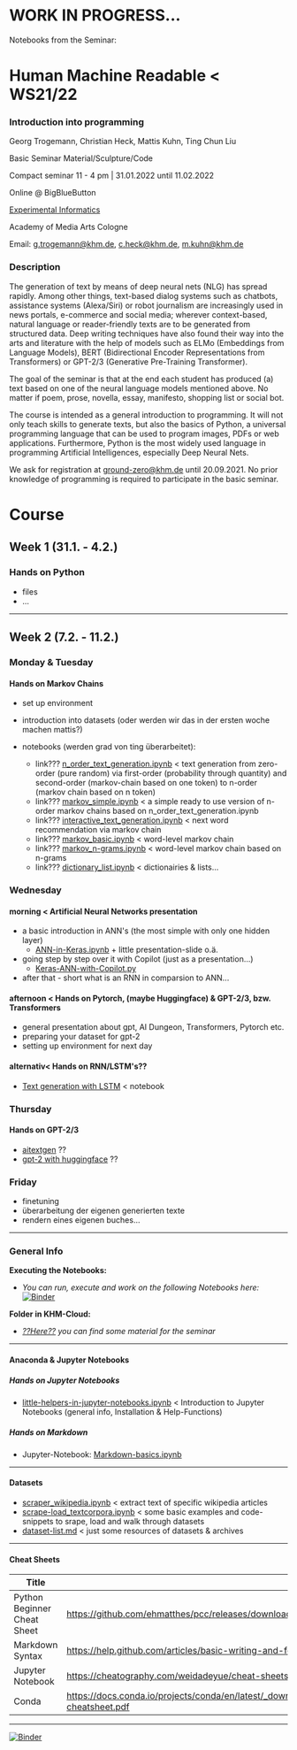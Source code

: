 # WORK IN PROGRESS...

Notebooks from the Seminar:

# Human Machine Readable < WS21/22

### Introduction into programming

Georg Trogemann, Christian Heck, Mattis Kuhn, Ting Chun Liu

Basic Seminar Material/Sculpture/Code

Compact seminar 11 - 4 pm | 31.01.2022 until 11.02.2022 

Online @ BigBlueButton

[Experimental Informatics](https://en.khm.de/exMedia_experimentelle_informatik/)

Academy of Media Arts Cologne

Email: g.trogemann@khm.de, c.heck@khm.de, m.kuhn@khm.de

### Description

The generation of text by means of deep neural nets (NLG) has spread rapidly. Among other things, text-based dialog systems such as chatbots, assistance systems (Alexa/Siri) or robot journalism are increasingly used in news portals, e-commerce and social media; wherever context-based, natural language or reader-friendly texts are to be generated from structured data. Deep writing techniques have also found their way into the arts and literature with the help of models such as ELMo (Embeddings from Language Models), BERT (Bidirectional Encoder Representations from Transformers) or GPT-2/3 (Generative Pre-Training Transformer).

The goal of the seminar is that at the end each student has produced (a) text based on one of the neural language models mentioned above. No matter if poem, prose, novella, essay, manifesto, shopping list or social bot.

The course is intended as a general introduction to programming. It will not only teach skills to generate texts, but also the basics of Python, a universal programming language that can be used to program images, PDFs or web applications. Furthermore, Python is the most widely used language in programming Artificial Intelligences, especially Deep Neural Nets.

We ask for registration at [ground-zero@khm.de](mailto:ground-zero@khm.de) until 20.09.2021. No prior knowledge of programming is required to participate in the basic seminar.

# Course

## Week 1 (31.1. - 4.2.)

### Hands on Python

* files
* ...

---

## Week 2 (7.2. - 11.2.)

### Monday & Tuesday 

#### Hands on Markov Chains

* set up environment
* introduction into datasets (oder werden wir das in der ersten woche machen mattis?)

* notebooks (werden grad von ting überarbeitet):
  * link??? [n_order_text_generation.ipynb](https://github.com/experimental-informatics/hands-on-text-generators/blob/master/n_order_text_generation.ipynb) < text generation from zero-order (pure random) via first-order (probability through quantity) and second-order (markov-chain based on one token) to n-order (markov chain based on n token)
  * link??? [markov_simple.ipynb](https://github.com/experimental-informatics/hands-on-text-generators/blob/master/markov_simple.ipynb) < a simple ready to use version of n-order markov chains based on n_order_text_generation.ipynb
  * link??? [interactive_text_generation.ipynb](https://github.com/experimental-informatics/hands-on-text-generators/blob/master/interactive_text_generation.ipynb) < next word recommendation via markov chain
  * link??? [markov_basic.ipynb](https://github.com/experimental-informatics/hands-on-text-generators/blob/master/markov_basic.ipynb) < word-level markov chain
  * link??? [markov_n-grams.ipynb](https://github.com/experimental-informatics/hands-on-text-generators/blob/master/markov_n-grams.ipynb) < word-level markov chain based on n-grams
  * link??? [dictionary_list.ipynb](https://github.com/experimental-informatics/hands-on-text-generators/blob/master/markov_n-grams.ipynb) < dictionairies & lists...


### Wednesday 

#### morning < Artificial Neural Networks presentation

* a basic introduction in ANN's (the most simple with only one hidden layer)
  * [ANN-in-Keras.ipynb]() + little presentation-slide o.ä. 
* going step by step over it with Copilot (just as a presentation...)
  * [Keras-ANN-with-Copilot.py]()
* after that - short what is an RNN in comparsion to ANN...

#### afternoon < Hands on Pytorch, (maybe Huggingface) & GPT-2/3, bzw. Transformers

* general presentation about gpt, AI Dungeon, Transformers, Pytorch etc.
* preparing your dataset for gpt-2
* setting up environment for next day

#### alternativ< Hands on RNN/LSTM's??

* [Text generation with LSTM]() < notebook

### Thursday

#### Hands on GPT-2/3

* [aitextgen]() ??
* [gpt-2 with huggingface]() ??

### Friday

* finetuning 
* überarbeitung der eigenen generierten texte 
* rendern eines eigenen buches...



---

### General Info 

**Executing the Notebooks:**

- *You can run, execute and work on the following Notebooks here:* [![Binder](https://mybinder.org/badge_logo.svg)](https://mybinder.org/v2/gh/experimental-informatics/how-to-make-human-machine-readable/HEAD)

**Folder in KHM-Cloud:**

- *[??Here??](https://wolke.khm.de/LINK?) you can find some material for the seminar*

---

#### Anaconda & Jupyter Notebooks

##### Hands on Jupyter Notebooks

* [little-helpers-in-jupyter-notebooks.ipynb](https://github.com/experimental-informatics/hands-on-python/blob/master/little-helpers-in-jupyter-notebooks.ipynb) < Introduction to Jupyter Notebooks (general info, Installation & Help-Functions)

##### Hands on **Markdown**

* Jupyter-Notebook: [Markdown-basics.ipynb](https://github.com/experimental-informatics/hands-on-python/blob/master/Markdown-basics.ipynb)

---

#### Datasets

* [scraper_wikipedia.ipynb](https://github.com/experimental-informatics/hands-on-text-generators/blob/master/scraper_wikipedia.ipynb) < extract text of specific wikipedia articles
* [scrape-load_textcorpora.ipynb](https://github.com/experimental-informatics/hands-on-text-generators/blob/master/scrape-load_textcorpora.ipynb) < some basic examples and code-snippets to srape, load and walk through datasets
* [dataset-list.md](https://github.com/experimental-informatics/hands-on-text-generators/blob/master/dataset-list.md) < just some resources of datasets & archives

---
#### Cheat Sheets

| Title                       | URL                                                          |
| --------------------------- | ------------------------------------------------------------ |
| Python Beginner Cheat Sheet | https://github.com/ehmatthes/pcc/releases/download/v1.0.0/beginners_python_cheat_sheet_pcc_all.pdf |
| Markdown Syntax             | https://help.github.com/articles/basic-writing-and-formatting-syntax/ |
| Jupyter Notebook            | https://cheatography.com/weidadeyue/cheat-sheets/jupyter-notebook/pdf_bw/ |
| Conda                       | https://docs.conda.io/projects/conda/en/latest/_downloads/843d9e0198f2a193a3484886fa28163c/conda-cheatsheet.pdf |

---

[![Binder](https://mybinder.org/badge_logo.svg)](https://mybinder.org/v2/gh/experimental-informatics/how-to-make-human-machine-readable/HEAD)